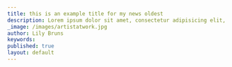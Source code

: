 ```yaml
---
title: this is an example title for my news oldest
description: Lorem ipsum dolor sit amet, consectetur adipisicing elit, sed do eiusmod tempor incididunt ut labore et dolore magna aliqua. Ut enim ad minim veniam, quis nostrud exercitation ullamco laboris nisi ut aliquip ex ea commodo consequat.
_image: /images/artistatwork.jpg
author: Lily Bruns
keywords:
published: true
layout: default
---
```

